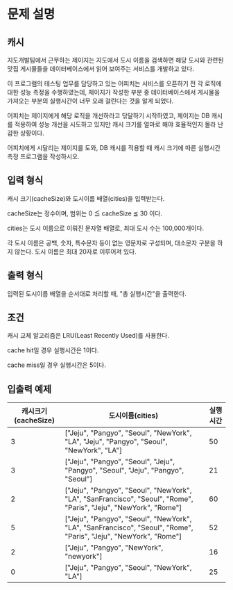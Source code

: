 # 문제 설명

## 캐시

지도개발팀에서 근무하는 제이지는 지도에서 도시 이름을 검색하면 해당 도시와 관련된 맛집 게시물들을 데이터베이스에서 읽어 보여주는 서비스를 개발하고 있다.

이 프로그램의 테스팅 업무를 담당하고 있는 어피치는 서비스를 오픈하기 전 각 로직에 대한 성능 측정을 수행하였는데, 제이지가 작성한 부분 중 데이터베이스에서 게시물을 가져오는 부분의 실행시간이 너무 오래 걸린다는 것을 알게 되었다.

어피치는 제이지에게 해당 로직을 개선하라고 닦달하기 시작하였고, 제이지는 DB 캐시를 적용하여 성능 개선을 시도하고 있지만 캐시 크기를 얼마로 해야 효율적인지 몰라 난감한 상황이다.

어피치에게 시달리는 제이지를 도와, DB 캐시를 적용할 때 캐시 크기에 따른 실행시간 측정 프로그램을 작성하시오.

## 입력 형식

캐시 크기(cacheSize)와 도시이름 배열(cities)을 입력받는다.

cacheSize는 정수이며, 범위는 0 ≦ cacheSize ≦ 30 이다.

cities는 도시 이름으로 이뤄진 문자열 배열로, 최대 도시 수는 100,000개이다.

각 도시 이름은 공백, 숫자, 특수문자 등이 없는 영문자로 구성되며, 대소문자 구분을 하지 않는다. 도시 이름은 최대 20자로 이루어져 있다.

## 출력 형식

입력된 도시이름 배열을 순서대로 처리할 때, "총 실행시간"을 출력한다.

## 조건

캐시 교체 알고리즘은 LRU(Least Recently Used)를 사용한다.

cache hit일 경우 실행시간은 1이다.

cache miss일 경우 실행시간은 5이다.

## 입출력 예제

| 캐시크기(cacheSize) | 도시이름(cities) | 실행시간 |
| ------------------- | ---------------- | -------- |
|3| ["Jeju", "Pangyo", "Seoul", "NewYork", "LA", "Jeju", "Pangyo", "Seoul", "NewYork", "LA"]| 50|
|3| ["Jeju", "Pangyo", "Seoul", "Jeju", "Pangyo", "Seoul", "Jeju", "Pangyo", "Seoul"] |21|
|2| ["Jeju", "Pangyo", "Seoul", "NewYork", "LA", "SanFrancisco", "Seoul", "Rome", "Paris", "Jeju", "NewYork", "Rome"]| 60|
|5| ["Jeju", "Pangyo", "Seoul", "NewYork", "LA", "SanFrancisco", "Seoul", "Rome", "Paris", "Jeju", "NewYork", "Rome"]| 52|
|2| ["Jeju", "Pangyo", "NewYork", "newyork"]| 16|
|0| ["Jeju", "Pangyo", "Seoul", "NewYork", "LA"]| 25|
